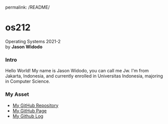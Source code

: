 permalink: /README/

# os212
Operating Systems 2021-2  
by **Jason Widodo**  

### Intro  

Hello World! My name is Jason Widodo, you can call me Jw. I'm from Jakarta, Indonesia, and currently enrolled in Universitas Indonesia, majoring in Computer Science.  

### My Asset

- [My GitHub Repository](https://github.com/jasonwidodo/os212.git)
- [My GitHub Page](https://jasonwidodo.github.io/os212/)
- [My Github Log](https://jasonwidodo.github.io/os212/TXT/mylog.txt)
